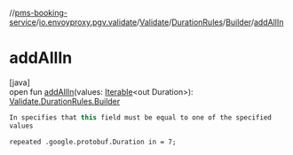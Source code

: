 //[pms-booking-service](../../../../../index.md)/[io.envoyproxy.pgv.validate](../../../index.md)/[Validate](../../index.md)/[DurationRules](../index.md)/[Builder](index.md)/[addAllIn](add-all-in.md)

# addAllIn

[java]\
open fun [addAllIn](add-all-in.md)(values: [Iterable](https://docs.oracle.com/en/java/javase/23/docs/api/java.base/java/lang/Iterable.html)&lt;out Duration&gt;): [Validate.DurationRules.Builder](index.md)

```kotlin
In specifies that this field must be equal to one of the specified
values

```
`repeated .google.protobuf.Duration in = 7;`